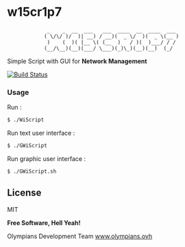 

# w15cr1p7 

                 _    _  __  ___   ___  ____  __  ____  ___
                ( \/\/ )/  )| __) / __)(  _ \/  )(  _ \(__ )
                 )    (  )( |__ \( (__  )   / )(  )___/ / /
                (__/\__)(__)(___/ \___)(_)\_)(__)(__)  (_/
                

Simple Script with GUI for **Network Management**

[![Build Status](https://travis-ci.com/bassouma21001/w15cr1p7.svg?branch=master)](https://travis-ci.com/bassouma21001/w15cr1p7)

### Usage

Run :
```sh
$ ./WiScript
```
Run text user interface :
```sh
$ ./GWiScript
```
Run graphic user interface :
```sh
$ ./GWiScript.sh
```

License
----

MIT

**Free Software, Hell Yeah!**

Olympians Development Team
www.olympians.ovh
